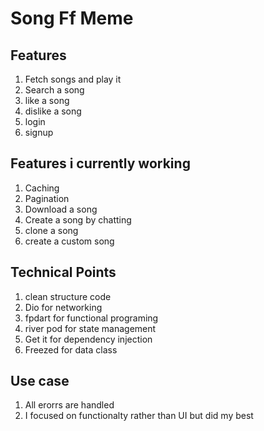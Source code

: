 # Song Ff Meme
 
## Features
1) Fetch songs and play it
2) Search a song
3) like a song
4) dislike a song
5) login
6) signup

## Features i currently working 
1) Caching 
2) Pagination
3) Download  a song
4) Create a song by chatting
5) clone a song
6) create a custom song

## Technical Points 
1) clean structure code
2) Dio for networking
3) fpdart for functional programing
4) river pod for state management
5) Get it for dependency injection
6) Freezed for data class 

## Use case
1) All erorrs are handled
2) I focused on functionalty rather than UI but did my best
 
